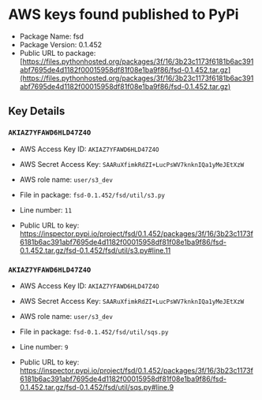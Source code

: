 # AWS keys found published to PyPi

* Package Name: fsd
* Package Version: 0.1.452
* Public URL to package: [https://files.pythonhosted.org/packages/3f/16/3b23c1173f6181b6ac391abf7695de4d1182f00015958df81f08e1ba9f86/fsd-0.1.452.tar.gz](https://files.pythonhosted.org/packages/3f/16/3b23c1173f6181b6ac391abf7695de4d1182f00015958df81f08e1ba9f86/fsd-0.1.452.tar.gz)

## Key Details

### `AKIAZ7YFAWD6HLD47Z4O`

* AWS Access Key ID: `AKIAZ7YFAWD6HLD47Z4O`
* AWS Secret Access Key: `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` 
* AWS role name: `user/s3_dev`
* File in package: `fsd-0.1.452/fsd/util/s3.py`
* Line number: `11`

* Public URL to key: https://inspector.pypi.io/project/fsd/0.1.452/packages/3f/16/3b23c1173f6181b6ac391abf7695de4d1182f00015958df81f08e1ba9f86/fsd-0.1.452.tar.gz/fsd-0.1.452/fsd/util/s3.py#line.11



### `AKIAZ7YFAWD6HLD47Z4O`

* AWS Access Key ID: `AKIAZ7YFAWD6HLD47Z4O`
* AWS Secret Access Key: `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` 
* AWS role name: `user/s3_dev`
* File in package: `fsd-0.1.452/fsd/util/sqs.py`
* Line number: `9`

* Public URL to key: https://inspector.pypi.io/project/fsd/0.1.452/packages/3f/16/3b23c1173f6181b6ac391abf7695de4d1182f00015958df81f08e1ba9f86/fsd-0.1.452.tar.gz/fsd-0.1.452/fsd/util/sqs.py#line.9


